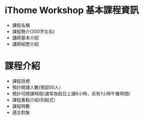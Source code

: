 # iThome Workshop 基本課程資訊

- 課程名稱
- 課程簡介(300字左右)
- 講師基本介紹
- 講師經歷介紹

# 課程介紹
- 課程目標
- 預計開課人數(預設50人）
- 預計可開課時間(通常為假日上課6小時，另有1小時午餐時間)
- 課程重點介紹(列點式）
- 課程時數
- 適合對象



